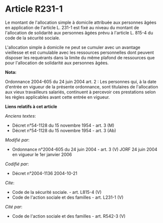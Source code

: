 # Article R231-1

Le montant de l'allocation simple à domicile attribuée aux personnes âgées en application de l'article L. 231-1 est fixé au
niveau du montant de l'allocation de solidarité aux personnes âgées prévu à l'article L. 815-4 du code de la sécurité
sociale. 

L'allocation simple à domicile ne peut se cumuler avec un avantage vieillesse et est cumulable avec les ressources
personnelles dont peuvent disposer les requérants dans la limite du même plafond de ressources que pour l'allocation de
solidarité aux personnes âgées.

**Nota:**

Ordonnance 2004-605 du 24 juin 2004 art. 2 : Les personnes qui, à la date d'entrée en vigueur de la présente ordonnance, sont
titulaires de l'allocation aux vieux travailleurs salariés, continuent à percevoir ces prestations selon les règles
applicables avant cette entrée en vigueur.

**Liens relatifs à cet article**

_Anciens textes_:

  - Décret n°54-1128 du 15 novembre 1954 - art. 3 (M)
  - Décret n°54-1128 du 15 novembre 1954 - art. 3 (Ab)

_Modifié par_:

  - Ordonnance n°2004-605 du 24 juin 2004 - art. 3 (V) JORF 24 juin 2004 en vigueur le 1er janvier 2006

_Codifié par_:

  - Décret n°2004-1136 2004-10-21

_Cite_:

  - Code de la sécurité sociale. - art. L815-4 (V)
  - Code de l'action sociale et des familles - art. L231-1 (V)

_Cité par_:

  - Code de l'action sociale et des familles - art. R542-3 (V)
